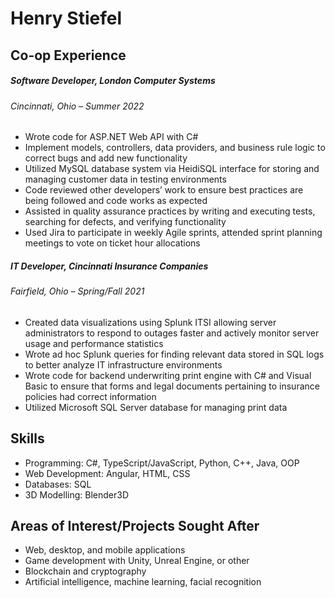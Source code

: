 # Henry Stiefel

## Co-op Experience
##### Software Developer, London Computer Systems
###### Cincinnati, Ohio – Summer 2022
- Wrote code for ASP.NET Web API with C#
- Implement models, controllers, data providers, and business rule logic to correct bugs and add new functionality
- Utilized MySQL database system via HeidiSQL interface for storing and managing customer data in testing environments
- Code reviewed other developers’ work to ensure best practices are being followed and code works as expected
- Assisted in quality assurance practices by writing and executing tests, searching for defects, and verifying functionality
- Used Jira to participate in weekly Agile sprints, attended sprint planning meetings to vote on ticket hour allocations
##### IT Developer, Cincinnati Insurance Companies
###### Fairfield, Ohio – Spring/Fall 2021
- Created data visualizations using Splunk ITSI allowing server administrators to respond to outages faster and actively monitor server usage and performance statistics
- Wrote ad hoc Splunk queries for finding relevant data stored in SQL logs to better analyze IT infrastructure environments
- Wrote code for backend underwriting print engine with C# and Visual Basic to ensure that forms and legal documents pertaining to insurance policies had correct information
- Utilized Microsoft SQL Server database for managing print data

## Skills
- Programming: C#, TypeScript/JavaScript, Python, C++, Java, OOP
- Web Development: Angular, HTML, CSS
- Databases: SQL
- 3D Modelling: Blender3D

## Areas of Interest/Projects Sought After
- Web, desktop, and mobile applications
- Game development with Unity, Unreal Engine, or other
- Blockchain and cryptography
- Artificial intelligence, machine learning, facial recognition
